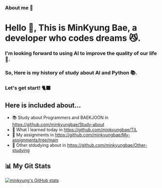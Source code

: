 ### About me 🐾

<h1 align="left"> Hello 👋, This is MinKyung Bae, a developer who codes dreams 😼.</h1>
<h3 align="left"> I'm looking forward to using AI to improve the quality of our life 🤖.</h3>
<h3 align="left"> So, Here is my history of study about AI and Python 📚.</h3>
<h3 align="left"> Let's get start! 🐈‍⬛</h3>

## Here is included about...
- 📚 Study about Programmers and BAEKJOON in https://github.com/minkyungbae/Study-about
- 📝 What I learned today in https://github.com/minkyungbae/TIL
- 🧐 My assignments in https://github.com/minkyungbae/My-assignments/tree/main
- 🤔 Other stdudying about in https://github.com/minkyungbae/Other-studying

## 📊 My Git Stats<br>
[![minkyung's GitHub stats](https://github-readme-stats.vercel.app/api?username=minkyungbae&show_icons=true&hide=contribs,prs&cache_seconds=86400&theme=graywhite)](https://github.com/minkyungbae/github-readme-stats)
